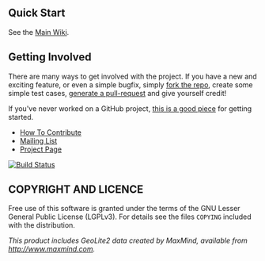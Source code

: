 ## Quick Start
See the [Main Wiki](https://github.com/csirtgadgets/massive-octo-spice/wiki).

## Getting Involved
There are many ways to get involved with the project. If you have a new and exciting feature, or even a simple bugfix, simply [fork the repo](https://help.github.com/articles/fork-a-repo), create some simple test cases, [generate a pull-request](https://help.github.com/articles/using-pull-requests) and give yourself credit!

If you've never worked on a GitHub project, [this is a good piece](https://guides.github.com/activities/contributing-to-open-source) for getting started.

* [How To Contribute](contributing.md)  
* [Mailing List](https://groups.google.com/forum/#!forum/ci-framework)  
* [Project Page](http://docs.csirtgadgets.org/massive-octo-spice/)

[![Build Status](https://travis-ci.org/csirtgadgets/massive-octo-spice.png?branch=master)](https://travis-ci.org/csirtgadgets/massive-octo-spice)

## COPYRIGHT AND LICENCE
Free use of this software is granted under the terms of the GNU Lesser General Public License (LGPLv3). For details see the files `COPYING` included with the distribution.

_This product includes GeoLite2 data created by MaxMind, available from <a href="http://www.maxmind.com">http://www.maxmind.com</a>._

